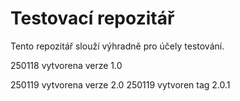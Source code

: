 # Testovací repozitář

Tento repozitář slouží výhradně pro účely testování.

250118 vytvorena verze 1.0

250119 vytvorena verze 2.0
250119 vytvoren tag 2.0.1